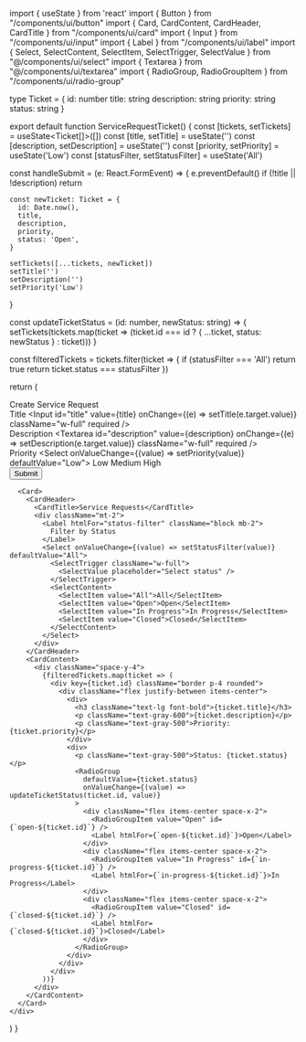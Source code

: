 import { useState } from 'react'
import { Button } from "/components/ui/button"
import { Card, CardContent, CardHeader, CardTitle } from "/components/ui/card"
import { Input } from "/components/ui/input"
import { Label } from "/components/ui/label"
import { Select, SelectContent, SelectItem, SelectTrigger, SelectValue } from "@/components/ui/select"
import { Textarea } from "@/components/ui/textarea"
import { RadioGroup, RadioGroupItem } from "/components/ui/radio-group"

type Ticket = {
  id: number
  title: string
  description: string
  priority: string
  status: string
}

export default function ServiceRequestTicket() {
  const [tickets, setTickets] = useState<Ticket[]>([])
  const [title, setTitle] = useState('')
  const [description, setDescription] = useState('')
  const [priority, setPriority] = useState('Low')
  const [statusFilter, setStatusFilter] = useState('All')

  const handleSubmit = (e: React.FormEvent) => {
    e.preventDefault()
    if (!title || !description) return

    const newTicket: Ticket = {
      id: Date.now(),
      title,
      description,
      priority,
      status: 'Open',
    }

    setTickets([...tickets, newTicket])
    setTitle('')
    setDescription('')
    setPriority('Low')
  }

  const updateTicketStatus = (id: number, newStatus: string) => {
    setTickets(tickets.map(ticket => (ticket.id === id ? { ...ticket, status: newStatus } : ticket)))
  }

  const filteredTickets = tickets.filter(ticket => {
    if (statusFilter === 'All') return true
    return ticket.status === statusFilter
  })

  return (
    <div className="p-4">
      <Card className="mb-4">
        <CardHeader>
          <CardTitle>Create Service Request</CardTitle>
        </CardHeader>
        <CardContent>
          <form onSubmit={handleSubmit}>
            <div className="mb-4">
              <Label htmlFor="title" className="block mb-2">
                Title
              </Label>
              <Input
                id="title"
                value={title}
                onChange={(e) => setTitle(e.target.value)}
                className="w-full"
                required
              />
            </div>
            <div className="mb-4">
              <Label htmlFor="description" className="block mb-2">
                Description
              </Label>
              <Textarea
                id="description"
                value={description}
                onChange={(e) => setDescription(e.target.value)}
                className="w-full"
                required
              />
            </div>
            <div className="mb-4">
              <Label htmlFor="priority" className="block mb-2">
                Priority
              </Label>
              <Select onValueChange={(value) => setPriority(value)} defaultValue="Low">
                <SelectTrigger className="w-full">
                  <SelectValue placeholder="Select priority" />
                </SelectTrigger>
                <SelectContent>
                  <SelectItem value="Low">Low</SelectItem>
                  <SelectItem value="Medium">Medium</SelectItem>
                  <SelectItem value="High">High</SelectItem>
                </SelectContent>
              </Select>
            </div>
            <Button type="submit" className="w-full">
              Submit
            </Button>
          </form>
        </CardContent>
      </Card>

      <Card>
        <CardHeader>
          <CardTitle>Service Requests</CardTitle>
          <div className="mt-2">
            <Label htmlFor="status-filter" className="block mb-2">
              Filter by Status
            </Label>
            <Select onValueChange={(value) => setStatusFilter(value)} defaultValue="All">
              <SelectTrigger className="w-full">
                <SelectValue placeholder="Select status" />
              </SelectTrigger>
              <SelectContent>
                <SelectItem value="All">All</SelectItem>
                <SelectItem value="Open">Open</SelectItem>
                <SelectItem value="In Progress">In Progress</SelectItem>
                <SelectItem value="Closed">Closed</SelectItem>
              </SelectContent>
            </Select>
          </div>
        </CardHeader>
        <CardContent>
          <div className="space-y-4">
            {filteredTickets.map(ticket => (
              <div key={ticket.id} className="border p-4 rounded">
                <div className="flex justify-between items-center">
                  <div>
                    <h3 className="text-lg font-bold">{ticket.title}</h3>
                    <p className="text-gray-600">{ticket.description}</p>
                    <p className="text-gray-500">Priority: {ticket.priority}</p>
                  </div>
                  <div>
                    <p className="text-gray-500">Status: {ticket.status}</p>
                    <RadioGroup
                      defaultValue={ticket.status}
                      onValueChange={(value) => updateTicketStatus(ticket.id, value)}
                    >
                      <div className="flex items-center space-x-2">
                        <RadioGroupItem value="Open" id={`open-${ticket.id}`} />
                        <Label htmlFor={`open-${ticket.id}`}>Open</Label>
                      </div>
                      <div className="flex items-center space-x-2">
                        <RadioGroupItem value="In Progress" id={`in-progress-${ticket.id}`} />
                        <Label htmlFor={`in-progress-${ticket.id}`}>In Progress</Label>
                      </div>
                      <div className="flex items-center space-x-2">
                        <RadioGroupItem value="Closed" id={`closed-${ticket.id}`} />
                        <Label htmlFor={`closed-${ticket.id}`}>Closed</Label>
                      </div>
                    </RadioGroup>
                  </div>
                </div>
              </div>
            ))}
          </div>
        </CardContent>
      </Card>
    </div>
  )
}
